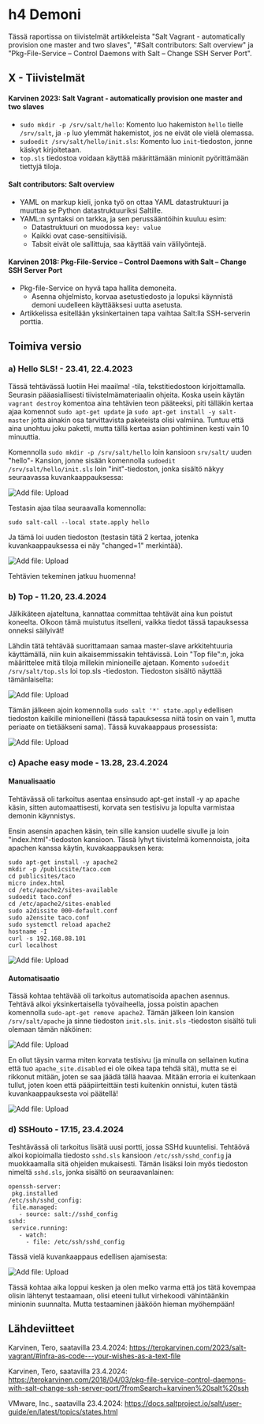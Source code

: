 # h4 Demoni

Tässä raportissa on tiivistelmät artikkeleista "Salt Vagrant - automatically provision one master and two slaves", "#Salt contributors: Salt overview" ja "Pkg-File-Service – Control Daemons with Salt – Change SSH Server Port". 

## X - Tiivistelmät 

#### Karvinen 2023: Salt Vagrant - automatically provision one master and two slaves

- `sudo mkdir -p /srv/salt/hello`: Komento luo hakemiston `hello` tielle `/srv/salt`, ja `-p` luo ylemmät hakemistot, jos ne eivät ole vielä olemassa.
- `sudoedit /srv/salt/hello/init.sls`: Komento luo `init`-tiedoston, jonne käskyt kirjoitetaan.
- `top.sls` tiedostoa voidaan käyttää määrittämään minionit pyörittämään tiettyjä tiloja.
  

#### Salt contributors: Salt overview

- YAML on markup kieli, jonka työ on ottaa YAML datastruktuuri ja muuttaa se Python datastruktuuriksi Saltille.
- YAML:n syntaksi on tarkka, ja sen perussääntöihin kuuluu esim:
  - Datastruktuuri on muodossa `key: value`
  - Kaikki ovat case-sensitiivisiä.
  - Tabsit eivät ole sallittuja, saa käyttää vain välilyöntejä.
  

#### Karvinen 2018: Pkg-File-Service – Control Daemons with Salt – Change SSH Server Port

- Pkg-file-Service on hyvä tapa hallita demoneita.
  - Asenna ohjelmisto, korvaa asetustiedosto ja lopuksi käynnistä demoni uudelleen käyttääksesi uutta asetusta.
- Artikkelissa esitellään yksinkertainen tapa vaihtaa Salt:lla SSH-serverin porttia.
  

## Toimiva versio

### a) Hello SLS! - 23.41, 22.4.2023

Tässä tehtävässä luotiin Hei maailma! -tila, tekstitiedostoon kirjoittamalla. Seurasin pääasiallisesti 
tiivistelmämateriaalin ohjeita. Koska usein käytän `vagrant destroy` komentoa aina tehtävien teon pääteeksi,
piti tälläkin kertaa ajaa komennot `sudo apt-get update` ja `sudo apt-get install -y salt-master` jotta 
ainakin osa tarvittavista paketeista olisi valmiina. Tuntuu että aina unohtuu joku paketti, mutta tällä kertaa 
asian pohtiminen kesti vain 10 minuuttia.

Komennolla `sudo mkdir -p /srv/salt/hello`  loin kansioon `srv/salt/` uuden "hello"- Kansion, jonne sisään 
komennolla `sudoedit /srv/salt/hello/init.sls` loin "init"-tiedoston, jonka sisältö näkyy seuraavassa 
kuvankaappauksessa:


![Add file: Upload](h4_1_managed.png)


Testasin ajaa tilaa seuraavalla komennolla:

    sudo salt-call --local state.apply hello

Ja tämä loi uuden tiedoston (testasin tätä 2 kertaa, jotenka kuvankaappauksessa ei näy "changed=1" merkintää).


![Add file: Upload](h4_2_hello.png)


Tehtävien tekeminen jatkuu huomenna!


### b) Top - 11.20, 23.4.2024

Jälkikäteen ajateltuna, kannattaa committaa tehtävät aina kun poistut koneelta. Olkoon tämä muistutus itselleni,
vaikka tiedot tässä tapauksessa onneksi säilyivät!

Lähdin tätä tehtävää suorittamaan samaa master-slave arkkitehtuuria käyttämällä, niin kuin aikaisemmissakin 
tehtävissä. Loin "Top file":n, joka määrittelee mitä tiloja millekin minioneille ajetaan. 
Komento `sudoedit /srv/salt/top.sls` loi top.sls -tiedoston. Tiedoston sisältö näyttää tämänlaiselta:

![Add file: Upload](h4_3_hello2.png)
    
    
Tämän jälkeen ajoin komennolla `sudo salt '*' state.apply`  edellisen tiedoston kaikille minioneilleni 
(tässä tapauksessa niitä tosin on vain 1, mutta periaate on tietääkseni sama). Tässä kuvakaappaus prosessista:


![Add file: Upload](h4_4_top.png)




### c) Apache easy mode - 13.28, 23.4.2024

#### Manualisaatio

Tehtävässä oli tarkoitus asentaa ensinsudo apt-get install -y ap apache käsin, sitten automaattisesti, korvata sen testisivu ja lopulta 
varmistaa demonin käynnistys.

Ensin asensin apachen käsin, tein sille kansion uudelle sivulle ja loin "index.html"-tiedoston kansioon. Tässä lyhyt tiivistelmä 
komennoista, joita apachen kanssa käytin, kuvakaappauksen kera:

    sudo apt-get install -y apache2 
    mkdir -p /publicsite/taco.com
    cd publicsites/taco
    micro index.html
    cd /etc/apache2/sites-available
    sudoedit taco.conf
    cd /etc/apache2/sites-enabled
    sudo a2dissite 000-default.conf
    sudo a2ensite taco.conf
    sudo systemctl reload apache2
    hostname -I
    curl -s 192.168.88.101
    curl localhost
    

![Add file: Upload](h4_6_manuaalinen.png)


#### Automatisaatio

Tässä kohtaa tehtävää oli tarkoitus automatisoida apachen asennus. Tehtävä alkoi yksinkertaisella työvaiheella, jossa
poistin apachen komennolla `sudo-apt-get remove apache2`. Tämän jälkeen loin kansion `/srv/salt/apache` ja sinne 
tiedoston `init.sls`. `init.sls` -tiedoston sisältö tuli olemaan tämän näköinen:


![Add file: Upload](h4_7_init.png)


En ollut täysin varma miten korvata testisivu (ja minulla on sellainen kutina että tuo `apache_site.disabled` ei ole
oikea tapa tehdä sitä), mutta se ei rikkonut mitään, joten se saa jäädä tällä haavaa. Mitään erroria ei kuitenkaan 
tullut, joten koen että pääpiirteittäin testi kuitenkin onnistui, kuten tästä kuvankaappauksesta voi päätellä!

![Add file: Upload](h4_8_onnistunut.png)


### d) SSHouto - 17.15, 23.4.2024

Teshtävässä oli tarkoitus lisätä uusi portti, jossa SSHd kuuntelisi. Tehtäövä alkoi kopioimalla tiedosto `sshd.sls`
kansioon `/etc/ssh/sshd_config` ja muokkaamalla sitä ohjeiden mukaisesti. Tämän lisäksi loin myös tiedoston nimeltä
`sshd.sls`, jonka sisältö on seuraavanlainen:

    openssh-server:
     pkg.installed
    /etc/ssh/sshd_config:
     file.managed:
       - source: salt://sshd_config
    sshd:
     service.running:
       - watch:
         - file: /etc/ssh/sshd_config


Tässä vielä kuvankaappaus edellisen ajamisesta:

![Add file: Upload](h4_9_sshd.png)


Tässä kohtaa aika loppui kesken ja olen melko varma että jos tätä kovempaa olisin lähtenyt testaamaan, olisi eteeni tullut
virhekoodi vähintäänkin minionin suunnalta. Mutta testaaminen jääköön hieman myöhempään!



## Lähdeviitteet


Karvinen, Tero, saatavilla 23.4.2024: https://terokarvinen.com/2023/salt-vagrant/#infra-as-code---your-wishes-as-a-text-file

Karvinen, Tero, saatavilla 23.4.2024: https://terokarvinen.com/2018/04/03/pkg-file-service-control-daemons-with-salt-change-ssh-server-port/?fromSearch=karvinen%20salt%20ssh

VMware, Inc., saatavilla 23.4.2024: https://docs.saltproject.io/salt/user-guide/en/latest/topics/states.html
